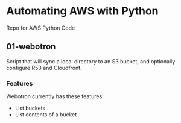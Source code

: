 # Automating AWS with Python

Repo for AWS Python Code

## 01-webotron

Script that will sync a local directory to an S3 bucket, and optionally configure R53 and Cloudfront.

### Features

Webotron currently has these features:

- List buckets
- List contents of a bucket